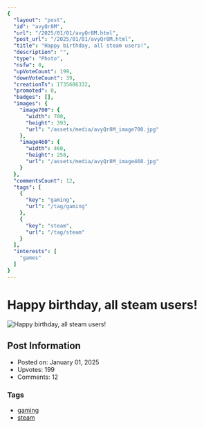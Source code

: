 ```yaml
---
{
  "layout": "post",
  "id": "avyQr8M",
  "url": "/2025/01/01/avyQr8M.html",
  "post_url": "/2025/01/01/avyQr8M.html",
  "title": "Happy birthday, all steam users!",
  "description": "",
  "type": "Photo",
  "nsfw": 0,
  "upVoteCount": 199,
  "downVoteCount": 39,
  "creationTs": 1735686332,
  "promoted": 0,
  "badges": [],
  "images": {
    "image700": {
      "width": 700,
      "height": 393,
      "url": "/assets/media/avyQr8M_image700.jpg"
    },
    "image460": {
      "width": 460,
      "height": 258,
      "url": "/assets/media/avyQr8M_image460.jpg"
    }
  },
  "commentsCount": 12,
  "tags": [
    {
      "key": "gaming",
      "url": "/tag/gaming"
    },
    {
      "key": "steam",
      "url": "/tag/steam"
    }
  ],
  "interests": [
    "games"
  ]
}
---
```


# Happy birthday, all steam users!

![Happy birthday, all steam users!](/assets/media/avyQr8M_image700.jpg)

## Post Information

- Posted on: January 01, 2025
- Upvotes: 199
- Comments: 12

### Tags

- [gaming](/tag/gaming)
- [steam](/tag/steam)
